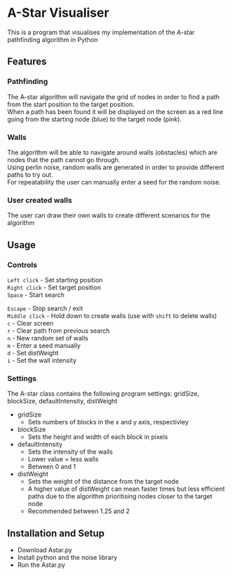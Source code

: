 # A-Star Visualiser

This is a program that visualises my implementation of the A-star pathfinding algorithm in Python

## Features

### Pathfinding

The A-star algorithm will navigate the grid of nodes in order to find a path from the start position to the target position.  
When a path has been found it will be displayed on the screen as a red line going from the starting node (blue) to the target node (pink).

### Walls

The algorithm will be able to navigate around walls (obstacles) which are nodes that the path cannot go through.  
Using perlin noise, random walls are generated in order to provide different paths to try out.  
For repeatability the user can manually enter a seed for the random noise.

### User created walls

The user can draw their own walls to create different scenarios for the algorithm

## Usage

### Controls

`Left click` - Set starting position  
`Right click` - Set target position  
`Space` - Start search

`Escape` - Stop search / exit  
`Middle click` - Hold down to create walls (use with `shift` to delete walls)  
`c` - Clear screen  
`r` - Clear path from previous search  
`n` - New random set of walls  
`m` - Enter a seed manually  
`d` - Set distWeight  
`i` - Set the wall intensity  

### Settings

The A-star class contains the following program settings: gridSize, blockSize, defaultIntensity, distWeight

- gridSize
  - Sets numbers of blocks in the x and y axis, respectivley
- blockSize
  - Sets the height and width of each block in pixels
- defaultIntensity
  - Sets the intensity of the walls
  - Lower value = less walls
  - Between 0 and 1
- distWeight
  - Sets the weight of the distance from the target node
  - A higher value of distWeight can mean faster times but less efficient paths due to the algorithm prioritising nodes closer to the target node
  - Recommended between 1.25 and 2

## Installation and Setup

- Download Astar.py
- Install python and the noise library
- Run the Astar.py
